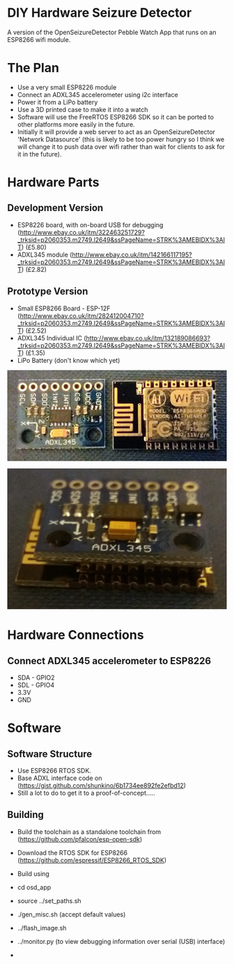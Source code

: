 # DIY Hardware Seizure Detector

A version of the OpenSeizureDetector Pebble Watch App that runs on an ESP8266 wifi module.

# The Plan
*  Use a very small ESP8226 module
*  Connect an ADXL345 accelerometer using i2c interface
*  Power it from a LiPo battery
*  Use a 3D printed case to make it into a watch  
*  Software will use the FreeRTOS ESP8266 SDK so it can be ported to other platforms more easily in the future.
*  Initially it will provide a web server to act as an OpenSeizureDetector 'Network Datasource' (this is likely to be too power hungry so I think we will change it to push data over wifi rather than wait for clients to ask for it in the future).

# Hardware Parts
## Development Version
* ESP8226 board, with on-board USB for debugging (http://www.ebay.co.uk/itm/322463251729?_trksid=p2060353.m2749.l2649&ssPageName=STRK%3AMEBIDX%3AIT) (£5.80)
* ADXL345 module (http://www.ebay.co.uk/itm/142166117195?_trksid=p2060353.m2749.l2649&ssPageName=STRK%3AMEBIDX%3AIT) (£2.82)

## Prototype Version
* Small ESP8266 Board - ESP-12F (http://www.ebay.co.uk/itm/282412004710?_trksid=p2060353.m2749.l2649&ssPageName=STRK%3AMEBIDX%3AIT) (£2.52)
* ADXL345 Individual IC (http://www.ebay.co.uk/itm/132189086693?_trksid=p2060353.m2749.l2649&ssPageName=STRK%3AMEBIDX%3AIT) (£1.35)
* LiPo Battery (don't know which yet)

![Modules Photo](Documentation/20170602_211058.jpg)

![Stacked Modules](Documentation/20170602_211126.jpg)


# Hardware Connections
## Connect ADXL345 accelerometer to ESP8226
*  SDA - GPIO2
*  SDL - GPIO4
*  3.3V
*  GND

# Software
## Software Structure
*  Use ESP8266 RTOS SDK.
*  Base ADXL interface code on (https://gist.github.com/shunkino/6b1734ee892fe2efbd12)
*  Still a lot to do to get it to a proof-of-concept.....

## Building 
*  Build the toolchain as a standalone toolchain from (https://github.com/pfalcon/esp-open-sdk)
*  Download the RTOS SDK for ESP8266 (https://github.com/espressif/ESP8266_RTOS_SDK)
*  Build using
  *  cd osd_app
  *  source ../set_paths.sh
  *  ./gen_misc.sh (accept default values)
  *  ../flash_image.sh
  *  ../monitor.py (to view debugging information over serial (USB) interface)
  
  
*  
